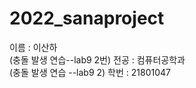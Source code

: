 # 2022_sanaproject

이름 : 이산하 <br> 
(충돌 발생 연습--lab9 2번)
전공 : 컴퓨터공학과 <br>
(충돌 발생 연습 --lab9 2)
학번 : 21801047 <br>
